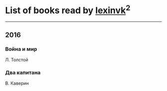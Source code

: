 # List of books read by [lexinvk](http://vk.com/id170278332)<sup>2</sup>
---

## 2016

### Война и мир
Л. Толстой


### Два капитана
В. Каверин



